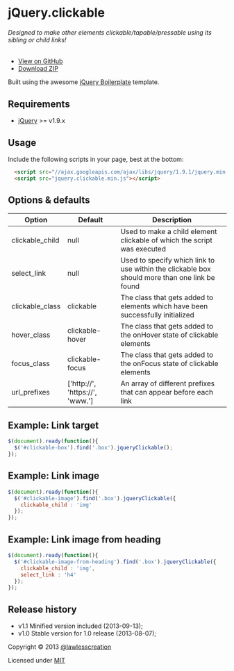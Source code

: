 # jQuery.clickable
###### Designed to make other elements clickable/tapable/pressable using its sibling or child links!

 - [View on GitHub](https://github.com/lawlesscreation/jquery.clickable)
 - [Download ZIP](https://github.com/lawlesscreation/jquery.clickable/archive/master.zip)

Built using the awesome [jQuery Boilerplate](https://github.com/jquery-boilerplate/boilerplate/) template.

## Requirements
 - [jQuery](http://jquery.com) >= v1.9.x

## Usage
Include the following scripts in your page, best at the bottom:
```html
  <script src="//ajax.googleapis.com/ajax/libs/jquery/1.9.1/jquery.min.js"></script>
  <script src="jquery.clickable.min.js"></script>
```

## Options &amp; defaults
<table>
  <thead>
    <tr>
      <th>Option</th>
      <th>Default</th>
      <th>Description</th>
    </tr>
  </thead>
  <tbody>
    <tr>
      <td>clickable_child</td>
      <td>null</td>
      <td>Used to make a child element clickable of which the script was executed</td>
    </tr>
    <tr>
      <td>select_link</td>
      <td>null</td>
      <td>Used to specify which link to use within the clickable box should more than one link be found</td>
    </tr>
    <tr>
      <td>clickable_class</td>
      <td>clickable</td>
      <td>The class that gets added to elements which have been successfully initialized</td>
    </tr>
    <tr>
      <td>hover_class</td>
      <td>clickable-hover</td>
      <td>The class that gets added to the onHover state of clickable elements</td>
    </tr>
    <tr>
      <td>focus_class</td>
      <td>clickable-focus</td>
      <td>The class that gets added to the onFocus state of clickable elements</td>
    </tr>
    <tr>
      <td>url_prefixes</td>
      <td>['http://', 'https://', 'www.']</td>
      <td>An array of different prefixes that can appear before each link</td>
    </tr>
  </tbody>
</table>

## Example: Link target
```javascript 
$(document).ready(function(){
  $('#clickable-box').find('.box').jqueryClickable();
});
```

## Example: Link image
```javascript 
$(document).ready(function(){
  $('#clickable-image').find('.box').jqueryClickable({
    clickable_child : 'img'
  });
});
```

## Example: Link image from heading
```javascript 
$(document).ready(function(){
  $('#clickable-image-from-heading').find('.box').jqueryClickable({
    clickable_child : 'img',
    select_link : 'h4'
  });
});
```

## Release history
 - v1.1 Minified version included (2013-09-13);
 - v1.0 Stable version for 1.0 release (2013-08-07);

Copyright &copy; 2013 [@lawlesscreation](http://twitter.com/lawlesscreation)

Licensed under [MIT](http://opensource.org/licenses/mit-license.php)
